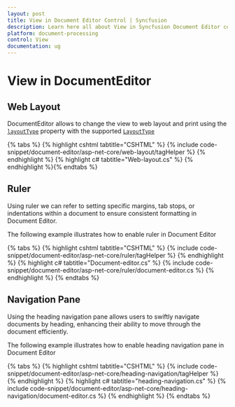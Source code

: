 ```yaml
---
layout: post
title: View in Document Editor Control | Syncfusion
description: Learn here all about View in Syncfusion Document Editor component of Syncfusion Essential JS 2 and more.
platform: document-processing
control: View
documentation: ug
---
```


# View in DocumentEditor

## Web Layout

DocumentEditor allows to change the view to web layout and print using the [`layoutType`](https://help.syncfusion.com/cr/aspnetcore-js2/Syncfusion.EJ2.DocumentEditor.DocumentEditor.html#Syncfusion_EJ2_DocumentEditor_DocumentEditor_LayoutType) property with the supported [`LayoutType`](https://help.syncfusion.com/cr/aspnetcore-js2/Syncfusion.EJ2.DocumentEditor.LayoutType.html)


{% tabs %}
{% highlight cshtml tabtitle="CSHTML" %}
{% include code-snippet/document-editor/asp-net-core/web-layout/tagHelper %}
{% endhighlight %}
{% highlight c# tabtitle="Web-layout.cs" %}
{% endhighlight %}{% endtabs %}


## Ruler

Using ruler we can refer to setting specific margins, tab stops, or indentations within a document to ensure consistent formatting in Document Editor.

The following example illustrates how to enable ruler in Document Editor


{% tabs %}
{% highlight cshtml tabtitle="CSHTML" %}
{% include code-snippet/document-editor/asp-net-core/ruler/tagHelper %}
{% endhighlight %}
{% highlight c# tabtitle="Document-editor.cs" %}
{% include code-snippet/document-editor/asp-net-core/ruler/document-editor.cs %}
{% endhighlight %}
{% endtabs %}


## Navigation Pane

Using the heading navigation pane allows users to swiftly navigate documents by heading, enhancing their ability to move through the document efficiently.

The following example illustrates how to enable heading navigation pane in Document Editor


{% tabs %}
{% highlight cshtml tabtitle="CSHTML" %}
{% include code-snippet/document-editor/asp-net-core/heading-navigation/tagHelper %}
{% endhighlight %}
{% highlight c# tabtitle="heading-navigation.cs" %}
{% include code-snippet/document-editor/asp-net-core/heading-navigation/document-editor.cs %}
{% endhighlight %}
{% endtabs %}

